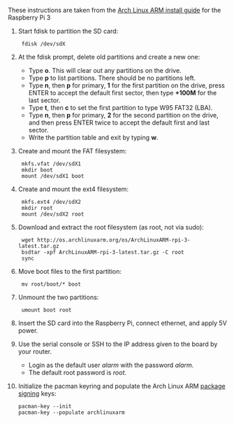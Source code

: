 These instructions are taken from the [Arch Linux ARM install guide](https://archlinuxarm.org/platforms/armv8/broadcom/raspberry-pi-3) for the Raspberry Pi 3

1. Start fdisk to partition the SD card:

        fdisk /dev/sdX

2. At the fdisk prompt, delete old partitions and create a new one:
    - Type **o**. This will clear out any partitions on the drive.
    - Type **p** to list partitions. There should be no partitions
        left.
    - Type **n**, then **p** for primary, **1** for the first
        partition on the drive, press ENTER to accept the default first
        sector, then type **+100M** for the last sector.
    - Type **t**, then **c** to set the first partition to type W95
        FAT32 (LBA).
    - Type **n**, then **p** for primary, **2** for the second
        partition on the drive, and then press ENTER twice to accept the
        default first and last sector.
    - Write the partition table and exit by typing **w**.
3. Create and mount the FAT filesystem:

        mkfs.vfat /dev/sdX1
        mkdir boot
        mount /dev/sdX1 boot

4. Create and mount the ext4 filesystem:

        mkfs.ext4 /dev/sdX2
        mkdir root
        mount /dev/sdX2 root

5. Download and extract the root filesystem (as root, not via sudo):

        wget http://os.archlinuxarm.org/os/ArchLinuxARM-rpi-3-latest.tar.gz
        bsdtar -xpf ArchLinuxARM-rpi-3-latest.tar.gz -C root
        sync

6. Move boot files to the first partition:

        mv root/boot/* boot

7. Unmount the two partitions:

        umount boot root

8. Insert the SD card into the Raspberry Pi, connect ethernet, and
    apply 5V power.
9. Use the serial console or SSH to the IP address given to the board
    by your router.
    - Login as the default user *alarm* with the password *alarm*.
    - The default root password is *root*.
10. Initialize the pacman keyring and populate the Arch Linux ARM
    [package signing](https://archlinuxarm.org/about/package-signing) keys:

        pacman-key --init
        pacman-key --populate archlinuxarm
